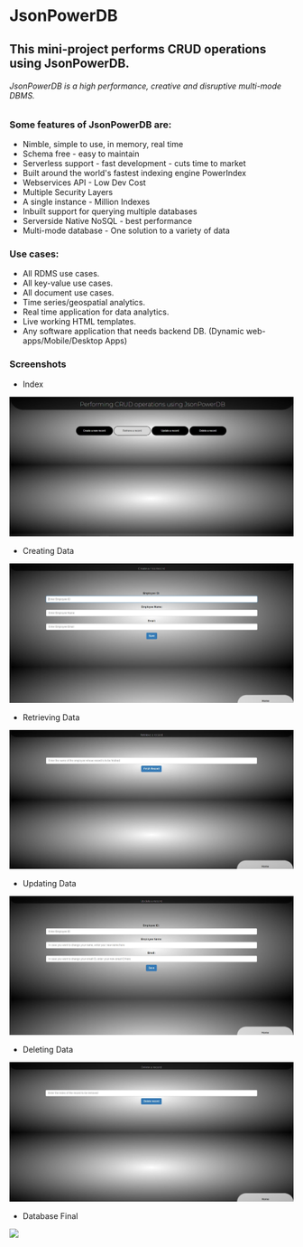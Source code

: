 # JsonPowerDB

## This mini-project performs CRUD operations using JsonPowerDB.

###### JsonPowerDB is a high performance, creative and disruptive multi-mode DBMS.

### Some features of JsonPowerDB are:

* Nimble, simple to use, in memory, real time
* Schema free - easy to maintain
* Serverless support - fast development - cuts time to market
* Built around the world's fastest indexing engine PowerIndex
* Webservices API - Low Dev Cost
* Multiple Security Layers
* A single instance - Million Indexes
* Inbuilt support for querying multiple databases
* Serverside Native NoSQL - best performance
* Multi-mode database - One solution to a variety of data

### Use cases:

* All RDMS use cases.
* All key-value use cases.
* All document use cases.
* Time series/geospatial analytics.
* Real time application for data analytics.
* Live working HTML templates.
* Any software application that needs backend DB. (Dynamic web-apps/Mobile/Desktop Apps)

### Screenshots

* Index
  

![](/Assets/screenshots/index_ss.JPG)

* Creating Data


![](/Assets/screenshots/create_ss.JPG)

* Retrieving Data

![](/Assets/screenshots/retrieve_ss.JPG)

* Updating Data

![](/Assets/screenshots/update_ss.JPG)

* Deleting Data


![](/Assets/screenshots/delete_ss.JPG)

* Database Final

![](/Assets/screenshots/db_ss.JPG)
